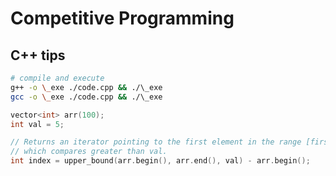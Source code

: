 # Competitive Programming

## C++ tips

```sh
# compile and execute
g++ -o \_exe ./code.cpp && ./\_exe
gcc -o \_exe ./code.cpp && ./\_exe
```

```cpp
vector<int> arr(100);
int val = 5;

// Returns an iterator pointing to the first element in the range [first,last)
// which compares greater than val.
int index = upper_bound(arr.begin(), arr.end(), val) - arr.begin();
```
